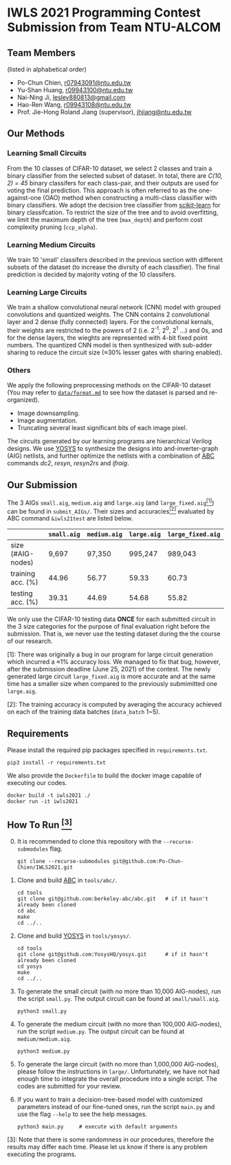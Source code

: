 # IWLS 2021 Programming Contest Submission from Team NTU-ALCOM

## Team Members
(listed in alphabetical order)
- Po-Chun Chien, r07943091@ntu.edu.tw
- Yu-Shan Huang, r09943100@ntu.edu.tw
- Nai-Ning Ji, lesley880813@gmail.com
- Hao-Ren Wang, r09943108@ntu.edu.tw
- Prof. Jie-Hong Roland Jiang (supervisor), jhjiang@ntu.edu.tw

## Our Methods
### Learning Small Circuits
From the 10 classes of CIFAR-10 dataset, we select 2 classes and train a binary classifier from the selected subset of dataset. In total, there are *C(10, 2) = 45* binary classifers for each class-pair, and their outputs are used for voting the final prediction. This approach is often referred to as the one-against-one (OAO) method when constructing a multi-class classifier with binary classifiers. We adopt the decision tree classifier from [scikit-learn](https://scikit-learn.org/stable/modules/generated/sklearn.tree.DecisionTreeClassifier.html) for binary classifcation. To restrict the size of the tree and to avoid overfitting, we limit the maximum depth of the tree (`max_depth`) and perform cost complexity pruning (`ccp_alpha`).

### Learning Medium Circuits
We train 10 'small' classifers described in the previous section with different subsets of the dataset (to increase the divrsity of each classifier). The final prediction is decided by majority voting of the 10 classifers.

### Learning Large Circuits
We train a shallow convolutional neural network (CNN) model with grouped convolutions and quantized weights. The CNN contains 2 convolutional layer and 2 dense (fully connected) layers. For the convolutional kernals, their weights are restricted to the powers of 2 (i.e. 2<sup>-1</sup>, 2<sup>0</sup>, 2<sup>1</sup> ...) and 0s, and for the dense layers, the wieghts are represented with 4-bit fixed point numbers. The quantized CNN model is then synthesized with sub-adder sharing to reduce the circuit size (≈30% lesser gates with sharing enabled).

### Others
We apply the following preprocessing methods on the CIFAR-10 dataset (You may refer to [`data/format.md`](https://github.com/Po-Chun-Chien/IWLS2021/blob/submit/data/format.md) to see how the dataset is parsed and re-organized).
- Image downsampling.
- Image augmentation.
- Truncating several least significant bits of each image pixel.

The circuits generated by our learning programs are hierarchical Verilog designs. We use [YOSYS](https://github.com/YosysHQ/yosys) to synthesize the designs into and-inverter-graph (AIG) netlists, and further optimize the netlists with a combination of [ABC](https://github.com/berkeley-abc/abc) commands _dc2_, _resyn_, _resyn2rs_ and _ifraig_.

## Our Submission
The 3 AIGs `small.aig`, `medium.aig` and `large.aig` (and `large_fixed.aig`[<sup>[1]</sup>](#fn1)) can be found in `submit_AIGs/`. Their sizes and accuracies[<sup>[2]</sup>](#fn2) evaluated by ABC command `&iwls21test` are listed below.

|                   | `small.aig` | `medium.aig`| `large.aig` | `large_fixed.aig` |
|-------------------|-------------|-------------|-------------|-------------------|
| size (#AIG-nodes) |       9,697 |      97,350 |     995,247 |           989,043 |
| training acc. (%) |       44.96 |       56.77 |       59.33 |             60.73 |
|  testing acc. (%) |       39.31 |       44.69 |       54.68 |             55.82 |

We only use the CIFAR-10 testing data **ONCE** for each submitted circuit in the 3 size categories for the purpose of final evaluation right before the submission. That is, we never use the testing dataset during the the course of our research.

<a class="anchor" id="fn1">[1]</a>: There was originally a bug in our program for large circuit generation which incurred a ≈1% accuracy loss. We managed to fix that bug, however, after the submission deadline (June 25, 2021) of the contest. The newly generated large circuit `large_fixed.aig` is more accurate and at the same time has a smaller size when compared to the previously submimitted one `large.aig`.

<a class="anchor" id="fn2">[2]</a>: The training accuracy is computed by averaging the accuracy achieved on each of the training data batches (`data_batch` 1~5).

## Requirements
Please install the required pip packages specified in `requirements.txt`.
```
pip3 install -r requirements.txt
```
We also provide the `Dockerfile` to build the docker image capable of executing our codes.
```
docker build -t iwls2021 ./
docker run -it iwls2021
```

## How To Run [<sup>[3]</sup>](#fn3)
0. It is recommended to clone this repository with the `--recurse-submodules` flag. 
    ```
    git clone --recurse-submodules git@github.com:Po-Chun-Chien/IWLS2021.git
    ```

1. Clone and build [ABC](https://github.com/berkeley-abc/abc) in `tools/abc/`.
    ```
    cd tools
    git clone git@github.com:berkeley-abc/abc.git   # if it hasn't already been cloned
    cd abc
    make
    cd ../..
    ```

2. Clone and build [YOSYS](https://github.com/YosysHQ/yosys) in `tools/yosys/`.
    ```
    cd tools
    git clone git@github.com:YosysHQ/yosys.git      # if it hasn't already been cloned
    cd yosys
    make
    cd ../..
    ```

3. To generate the small circuit (with no more than 10,000 AIG-nodes), run the script `small.py`. The output circuit can be found at `small/small.aig`.
    ```
    python3 small.py
    ```

4. To generate the medium circuit (with no more than 100,000 AIG-nodes), run the script `medium.py`. The output circuit can be found at `medium/medium.aig`.
    ```
    python3 medium.py
    ```

5. To generate the large circuit (with no more than 1,000,000 AIG-nodes), please follow the instructions in `large/`. Unfortunately, we have not had enough time to integrate the overall procedure into a single script. The codes are submitted for your review.

6. If you want to train a decision-tree-based model with customized parameters instead of our fine-tuned ones, run the script `main.py` and use the flag `--help` to see the help messages.
    ```
    python3 main.py     # execute with default arguments
    ```

<a class="anchor" id="fn3">[3]</a>: Note that there is some randomness in our procedures, therefore the results may differ each time. Please let us know if there is any problem executing the programs.
